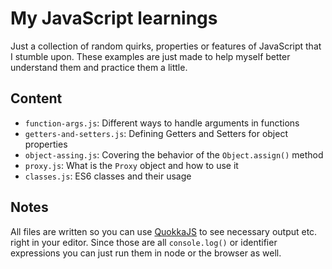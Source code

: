 # My JavaScript learnings

Just a collection of random quirks, properties or features of JavaScript that I stumble upon. These examples are just made to help myself better understand them and practice them a little.

## Content

- `function-args.js`: Different ways to handle arguments in functions
- `getters-and-setters.js`: Defining Getters and Setters for object properties
- `object-assing.js`: Covering the behavior of the `Object.assign()` method
- `proxy.js`: What is the `Proxy` object and how to use it
- `classes.js`: ES6 classes and their usage

## Notes

All files are written so you can use [QuokkaJS](https://quokkajs.com/) to see necessary output etc. right in your editor. Since those are all `console.log()` or identifier expressions you can just run them in node or the browser as well.
